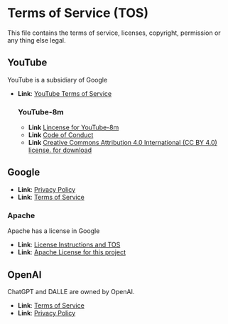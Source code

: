 # Terms of Service (TOS)

This file contains the terms of service, licenses, copyright, permission or any thing else legal.

## YouTube
YouTube is a subsidiary of Google
- **Link**:  [YouTube Terms of Service](https://www.youtube.com/t/terms)
  ### YouTube-8m
  - **Link**  [Lincense for YouTube-8m](https://github.com/google/youtube-8m/blob/master/LICENSE)
  - **Link**  [Code of Conduct](https://github.com/google/youtube-8m?tab=coc-ov-file)
  - **Link**  [Creative Commons Attribution 4.0 International (CC BY 4.0) license. for download](https://creativecommons.org/licenses/by/4.0/)

## Google
- **Link**:  [Privacy Policy](https://policies.google.com/privacy?hl=en)
- **Link**:  [Terms of Service](https://policies.google.com/terms?hl=en) 

### Apache
Apache has a license in Google
- **Link**:  [License Instructions and TOS](https://www.apache.org/licenses/LICENSE-2.0)
- **Link**:  [Apache License for this project](https://github.com/chrisbolger69/Youtube-video-to-picture/blob/main/Apache%20License.md)

## OpenAI
ChatGPT and DALLE are owned by OpenAI.
- **Link**:  [Terms of Service](https://openai.com/policies/terms-of-use/)
- **Link**:  [Privacy Policy](https://openai.com/policies/privacy-policy/)
